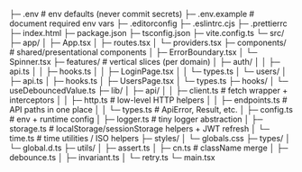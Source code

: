 ├─ .env # env defaults (never commit secrets)
├─ .env.example # document required env vars
├─ .editorconfig
├─ .eslintrc.cjs
├─ .prettierrc
├─ index.html
├─ package.json
├─ tsconfig.json
├─ vite.config.ts
└─ src/
├─ app/
│ ├─ App.tsx
│ ├─ routes.tsx
│ └─ providers.tsx
├─ components/ # shared/presentational components
│ ├─ ErrorBoundary.tsx
│ └─ Spinner.tsx
├─ features/ # vertical slices (per domain)
│ ├─ auth/
│ │ ├─ api.ts
│ │ ├─ hooks.ts
│ │ ├─ LoginPage.tsx
│ │ └─ types.ts
│ └─ users/
│ ├─ api.ts
│ ├─ hooks.ts
│ ├─ UsersPage.tsx
│ └─ types.ts
├─ hooks/
│ └─ useDebouncedValue.ts
├─ lib/
│ ├─ api/
│ │ ├─ client.ts # fetch wrapper + interceptors
│ │ ├─ http.ts # low-level HTTP helpers
│ │ ├─ endpoints.ts # API paths in one place
│ │ └─ types.ts # ApiError, Result, etc.
│ ├─ config.ts # env + runtime config
│ ├─ logger.ts # tiny logger abstraction
│ ├─ storage.ts # localStorage/sessionStorage helpers + JWT refresh
│ └─ time.ts # time utilities / ISO helpers
├─ styles/
│ └─ globals.css
├─ types/
│ └─ global.d.ts
├─ utils/
│ ├─ assert.ts
│ ├─ cn.ts # className merge
│ ├─ debounce.ts
│ ├─ invariant.ts
│ └─ retry.ts
└─ main.tsx